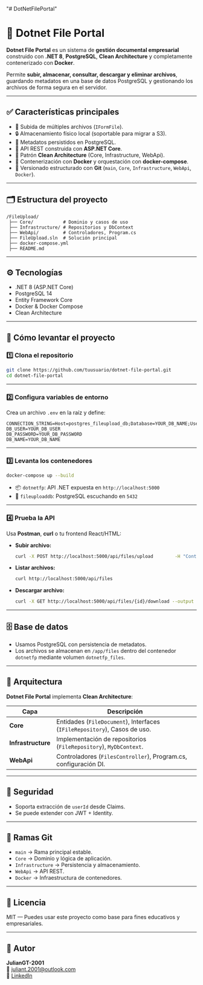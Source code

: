 "# DotNetFilePortal" 

# 📁 Dotnet File Portal

**Dotnet File Portal** es un sistema de **gestión documental empresarial** construido con **.NET 8**, **PostgreSQL**, **Clean Architecture** y completamente contenerizado con **Docker**.

Permite **subir, almacenar, consultar, descargar y eliminar archivos**, guardando metadatos en una base de datos PostgreSQL y gestionando los archivos de forma segura en el servidor.

---

## ✅ **Características principales**

- 📂 Subida de múltiples archivos (`IFormFile`).
- 🔒 Almacenamiento físico local (soportable para migrar a S3).
- 📄 Metadatos persistidos en PostgreSQL.
- 🔗 API REST construida con **ASP.NET Core**.
- 🧱 Patrón **Clean Architecture** (Core, Infrastructure, WebApi).
- 🐳 Contenerización con **Docker** y orquestación con **docker-compose**.
- 🔀 Versionado estructurado con **Git** (`main`, `Core`, `Infrastructure`, `WebApi`, `Docker`).

---

## 🗂️ **Estructura del proyecto**

```
/FileUpload/
 ├── Core/           # Dominio y casos de uso
 ├── Infrastructure/ # Repositorios y DbContext
 ├── WebApi/         # Controladores, Program.cs
 ├── FileUpload.sln  # Solución principal
 ├── docker-compose.yml
 ├── README.md
```

---

## ⚙️ **Tecnologías**

- .NET 8 (ASP.NET Core)
- PostgreSQL 14
- Entity Framework Core
- Docker & Docker Compose
- Clean Architecture

---

## 🚀 **Cómo levantar el proyecto**

### 1️⃣ Clona el repositorio

```bash
git clone https://github.com/tuusuario/dotnet-file-portal.git
cd dotnet-file-portal
```

---

### 2️⃣ Configura variables de entorno

Crea un archivo `.env` en la raíz y define:

```env
CONNECTION_STRING=Host=postgres_fileupload_db;Database=YOUR_DB_NAME;Username=YOUR_DB_USER;Password=YOUR_DB_PASSWORD
DB_USER=YOUR_DB_USER
DB_PASSWORD=YOUR_DB_PASSWORD
DB_NAME=YOUR_DB_NAME
```

---

### 3️⃣ Levanta los contenedores

```bash
docker-compose up --build
```

- 📦 `dotnetfp`: API .NET expuesta en `http://localhost:5000`
- 🐘 `fileuploaddb`: PostgreSQL escuchando en `5432`

---

### 4️⃣ Prueba la API

Usa **Postman**, **curl** o tu frontend React/HTML:

- **Subir archivo:**

  ```bash
  curl -X POST http://localhost:5000/api/files/upload        -H "Content-Type: multipart/form-data"        -F "files=@path/to/your/file.pdf"
  ```

- **Listar archivos:**

  ```bash
  curl http://localhost:5000/api/files
  ```

- **Descargar archivo:**

  ```bash
  curl -X GET http://localhost:5000/api/files/{id}/download --output archivo.pdf
  ```

---

## 🗄️ **Base de datos**

- Usamos PostgreSQL con persistencia de metadatos.
- Los archivos se almacenan en `/app/files` dentro del contenedor `dotnetfp` mediante volumen `dotnetfp_files`.

---

## 🧩 **Arquitectura**

**Dotnet File Portal** implementa **Clean Architecture**:

| Capa | Descripción |
|------|--------------|
| **Core** | Entidades (`FileDocument`), Interfaces (`IFileRepository`), Casos de uso. |
| **Infrastructure** | Implementación de repositorios (`FileRepository`), `MyDbContext`. |
| **WebApi** | Controladores (`FilesController`), Program.cs, configuración DI. |

---

## 🔐 **Seguridad**

- Soporta extracción de `userId` desde Claims.
- Se puede extender con JWT + Identity.

---

## 📌 **Ramas Git**

- `main` → Rama principal estable.
- `Core` → Dominio y lógica de aplicación.
- `Infrastructure` → Persistencia y almacenamiento.
- `WebApi` → API REST.
- `Docker` → Infraestructura de contenedores.

---

## 📝 **Licencia**

MIT — Puedes usar este proyecto como base para fines educativos y empresariales.

---

## 🙌 **Autor**

**JulianGT-2001**  
📧 juliant.2001@outlook.com  
🔗 [LinkedIn](https://www.linkedin.com/in/julian-dario-gonzalez-toledo-402482223/)
